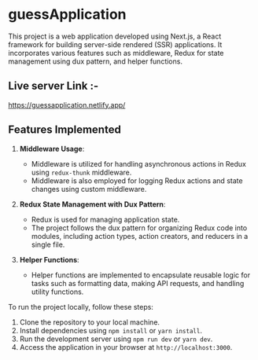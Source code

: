# guessApplication
This project is a web application developed using Next.js, a React framework for building server-side rendered (SSR) applications. It incorporates various features such as middleware, Redux for state management using dux pattern, and helper functions.


## Live server Link :-
https://guessapplication.netlify.app/

## Features Implemented

1. **Middleware Usage**: 
   - Middleware is utilized for handling asynchronous actions in Redux using `redux-thunk` middleware.
   - Middleware is also employed for logging Redux actions and state changes using custom middleware.

2. **Redux State Management with Dux Pattern**:
   - Redux is used for managing application state.
   - The project follows the dux pattern for organizing Redux code into modules, including action types, action creators, and reducers in a single file.

3. **Helper Functions**:
   - Helper functions are implemented to encapsulate reusable logic for tasks such as formatting data, making API requests, and handling utility functions.


To run the project locally, follow these steps:

1. Clone the repository to your local machine.
2. Install dependencies using `npm install` or `yarn install`.
3. Run the development server using `npm run dev` or `yarn dev`.
4. Access the application in your browser at `http://localhost:3000`.



